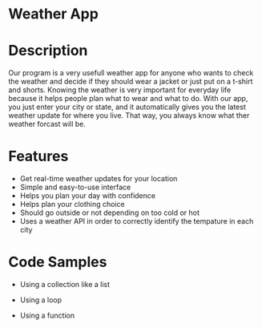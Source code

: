 # Weather App 
# Description 
Our program is a very usefull weather app for anyone who wants to check the weather and decide if they should wear a jacket or just put on a t-shirt and shorts. Knowing the weather is very important for everyday life because it helps people plan what to wear and what to do. With our app, you just enter your city or state, and it automatically gives you the latest weather update for where you live. That way, you always know what ther weather forcast will be. 
# Features 
- Get real-time weather updates for your location
- Simple and easy-to-use interface
- Helps you plan your day with confidence
- Helps plan your clothing choice
- Should go outside or not depending on too cold or hot
- Uses a weather API in order to correctly identify the tempature in each city
# Code Samples 

- Using a collection like a list



- Using a loop



- Using a function
